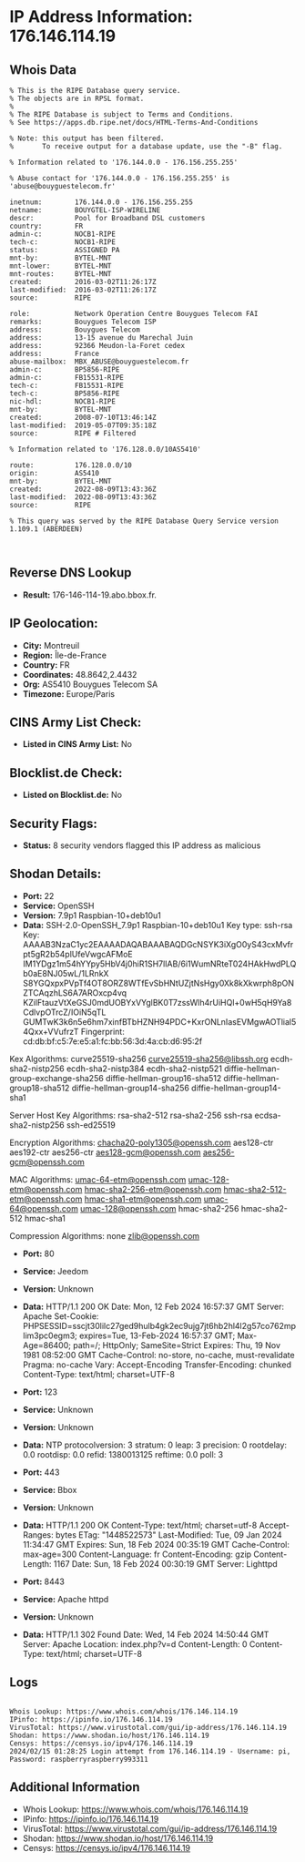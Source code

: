 # IP Address Information: 176.146.114.19

## Whois Data
```
% This is the RIPE Database query service.
% The objects are in RPSL format.
%
% The RIPE Database is subject to Terms and Conditions.
% See https://apps.db.ripe.net/docs/HTML-Terms-And-Conditions

% Note: this output has been filtered.
%       To receive output for a database update, use the "-B" flag.

% Information related to '176.144.0.0 - 176.156.255.255'

% Abuse contact for '176.144.0.0 - 176.156.255.255' is 'abuse@bouyguestelecom.fr'

inetnum:        176.144.0.0 - 176.156.255.255
netname:        BOUYGTEL-ISP-WIRELINE
descr:          Pool for Broadband DSL customers
country:        FR
admin-c:        NOCB1-RIPE
tech-c:         NOCB1-RIPE
status:         ASSIGNED PA
mnt-by:         BYTEL-MNT
mnt-lower:      BYTEL-MNT
mnt-routes:     BYTEL-MNT
created:        2016-03-02T11:26:17Z
last-modified:  2016-03-02T11:26:17Z
source:         RIPE

role:           Network Operation Centre Bouygues Telecom FAI
remarks:        Bouygues Telecom ISP
address:        Bouygues Telecom
address:        13-15 avenue du Marechal Juin
address:        92366 Meudon-la-Foret cedex
address:        France
abuse-mailbox:  MBX_ABUSE@bouyguestelecom.fr
admin-c:        BP5856-RIPE
admin-c:        FB15531-RIPE
tech-c:         FB15531-RIPE
tech-c:         BP5856-RIPE
nic-hdl:        NOCB1-RIPE
mnt-by:         BYTEL-MNT
created:        2008-07-10T13:46:14Z
last-modified:  2019-05-07T09:35:18Z
source:         RIPE # Filtered

% Information related to '176.128.0.0/10AS5410'

route:          176.128.0.0/10
origin:         AS5410
mnt-by:         BYTEL-MNT
created:        2022-08-09T13:43:36Z
last-modified:  2022-08-09T13:43:36Z
source:         RIPE

% This query was served by the RIPE Database Query Service version 1.109.1 (ABERDEEN)



```
## Reverse DNS Lookup
- **Result:** 176-146-114-19.abo.bbox.fr.

## IP Geolocation:
- **City:** Montreuil
- **Region:** Île-de-France
- **Country:** FR
- **Coordinates:** 48.8642,2.4432
- **Org:** AS5410 Bouygues Telecom SA
- **Timezone:** Europe/Paris

## CINS Army List Check:
- **Listed in CINS Army List:** 
No

## Blocklist.de Check:
- **Listed on Blocklist.de:** 
No

## Security Flags:
- **Status:** 8 security vendors flagged this IP address as malicious

## Shodan Details:
- **Port:** 22
- **Service:** OpenSSH
- **Version:** 7.9p1 Raspbian-10+deb10u1
- **Data:** SSH-2.0-OpenSSH_7.9p1 Raspbian-10+deb10u1
Key type: ssh-rsa
Key: AAAAB3NzaC1yc2EAAAADAQABAAABAQDGcNSYK3iXgO0yS43cxMvfrpt5gR2b54plUfeVwgcAFMoE
IM1YDgz1m54hYYpy5HbV4j0hiR1SH7lIAB/6i1WumNRteT024HAkHwdPLQb0aE8NJ05wL/1LRnkX
S8YGQxpxPVpTf4OT8ORZ8WTfEvSbHNtUZjtNsHgy0Xk8kXkwrph8pONZTCAqzhLS6A7AROxcp4vq
KZilFtauzVtXeGSJ0mdUOBYxVYglBK0T7zssWlh4rUiHQl+0wH5qH9Ya8CdlvpOTrcZ/IOiN5qTL
GUMTwK3k6n5e6hm7xinfBTbHZNH94PDC+KxrONLnIasEVMgwAOTlial54Qxx+VVufrzT
Fingerprint: cd:db:bf:c5:7e:e5:a1:fc:bb:56:3d:4a:cb:d6:95:2f

Kex Algorithms:
	curve25519-sha256
	curve25519-sha256@libssh.org
	ecdh-sha2-nistp256
	ecdh-sha2-nistp384
	ecdh-sha2-nistp521
	diffie-hellman-group-exchange-sha256
	diffie-hellman-group16-sha512
	diffie-hellman-group18-sha512
	diffie-hellman-group14-sha256
	diffie-hellman-group14-sha1

Server Host Key Algorithms:
	rsa-sha2-512
	rsa-sha2-256
	ssh-rsa
	ecdsa-sha2-nistp256
	ssh-ed25519

Encryption Algorithms:
	chacha20-poly1305@openssh.com
	aes128-ctr
	aes192-ctr
	aes256-ctr
	aes128-gcm@openssh.com
	aes256-gcm@openssh.com

MAC Algorithms:
	umac-64-etm@openssh.com
	umac-128-etm@openssh.com
	hmac-sha2-256-etm@openssh.com
	hmac-sha2-512-etm@openssh.com
	hmac-sha1-etm@openssh.com
	umac-64@openssh.com
	umac-128@openssh.com
	hmac-sha2-256
	hmac-sha2-512
	hmac-sha1

Compression Algorithms:
	none
	zlib@openssh.com


- **Port:** 80
- **Service:** Jeedom
- **Version:** Unknown
- **Data:** HTTP/1.1 200 OK
Date: Mon, 12 Feb 2024 16:57:37 GMT
Server: Apache
Set-Cookie: PHPSESSID=sscjt30lilc27ged9hulb4gk2ec9ujg7jt6hb2hl4l2g57co762mplim3pc0egm3; expires=Tue, 13-Feb-2024 16:57:37 GMT; Max-Age=86400; path=/; HttpOnly; SameSite=Strict
Expires: Thu, 19 Nov 1981 08:52:00 GMT
Cache-Control: no-store, no-cache, must-revalidate
Pragma: no-cache
Vary: Accept-Encoding
Transfer-Encoding: chunked
Content-Type: text/html; charset=UTF-8



- **Port:** 123
- **Service:** Unknown
- **Version:** Unknown
- **Data:** NTP
protocolversion: 3
stratum: 0
leap: 3
precision: 0
rootdelay: 0.0
rootdisp: 0.0
refid: 1380013125
reftime: 0.0
poll: 3



- **Port:** 443
- **Service:** Bbox
- **Version:** Unknown
- **Data:** HTTP/1.1 200 OK
Content-Type: text/html; charset=utf-8
Accept-Ranges: bytes
ETag: "1448522573"
Last-Modified: Tue, 09 Jan 2024 11:34:47 GMT
Expires: Sun, 18 Feb 2024 00:35:19 GMT
Cache-Control: max-age=300
Content-Language: fr
Content-Encoding: gzip
Content-Length: 1167
Date: Sun, 18 Feb 2024 00:30:19 GMT
Server: Lighttpd



- **Port:** 8443
- **Service:** Apache httpd
- **Version:** Unknown
- **Data:** HTTP/1.1 302 Found
Date: Wed, 14 Feb 2024 14:50:44 GMT
Server: Apache
Location: index.php?v=d
Content-Length: 0
Content-Type: text/html; charset=UTF-8



## Logs
```

Whois Lookup: https://www.whois.com/whois/176.146.114.19
IPinfo: https://ipinfo.io/176.146.114.19
VirusTotal: https://www.virustotal.com/gui/ip-address/176.146.114.19
Shodan: https://www.shodan.io/host/176.146.114.19
Censys: https://censys.io/ipv4/176.146.114.19
2024/02/15 01:28:25 Login attempt from 176.146.114.19 - Username: pi, Password: raspberryraspberry993311

```
## Additional Information
- Whois Lookup: https://www.whois.com/whois/176.146.114.19
- IPinfo: https://ipinfo.io/176.146.114.19
- VirusTotal: https://www.virustotal.com/gui/ip-address/176.146.114.19
- Shodan: https://www.shodan.io/host/176.146.114.19
- Censys: https://censys.io/ipv4/176.146.114.19

